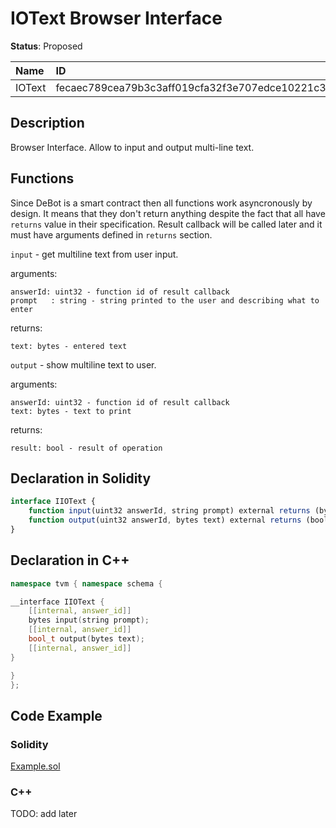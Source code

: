 # IOText Browser Interface

**Status**: Proposed

| Name                | ID                                                                |
| :------------------ | :---------------------------------------------------------------- |
| IOText	      | fecaec789cea79b3c3aff019cfa32f3e707edce10221c3f7e24dec264467c5bf  |


## Description

Browser Interface. Allow to input and output multi-line text.

## Functions

Since DeBot is a smart contract then all functions work asyncronously by design. It means that they don't return anything despite the fact that all have `returns` value in their specification. Result callback will be called later and it must have arguments defined in `returns` section.

`input` - get multiline text from user input. 

arguments: 

	answerId: uint32 - function id of result callback
	prompt   : string - string printed to the user and describing what to enter

returns: 

	text: bytes - entered text

`output` - show multiline text to user. 

arguments: 

	answerId: uint32 - function id of result callback
	text: bytes - text to print

returns: 

	result: bool - result of operation



## Declaration in Solidity

```jsx
interface IIOText {
	function input(uint32 answerId, string prompt) external returns (bytes text);
	function output(uint32 answerId, bytes text) external returns (bool result);
}
```

## Declaration in C++

```cpp
namespace tvm { namespace schema {

__interface IIOText {
	[[internal, answer_id]]
	bytes input(string prompt);
	[[internal, answer_id]]
	bool_t output(bytes text);
	[[internal, answer_id]]
}

}
};
```

## Code Example

### Solidity

[Example.sol](examples/Example.sol)

### C++

TODO: add later

